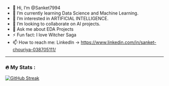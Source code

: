- 👋 Hi, I’m @Sanket7994
- 🌱 I’m currently learning Data Science and Machine Learning.
- 👀 I’m interested in ARTIFICIAL INTELLIGENCE.
- 💞️ I’m looking to collaborate on AI projects.
- 💬 Ask me about EDA Projects
- ⚡ Fun fact: I love Witcher Saga 
- 📫 How to reach me: LinkedIn -> https://www.linkedin.com/in/sanket-chouriya-038705111/

---

### :fire: My Stats :

[![GitHub Streak](https://streak-stats.demolab.com?user=Sanket7994&theme=highcontrast)](https://git.io/streak-stats) 



